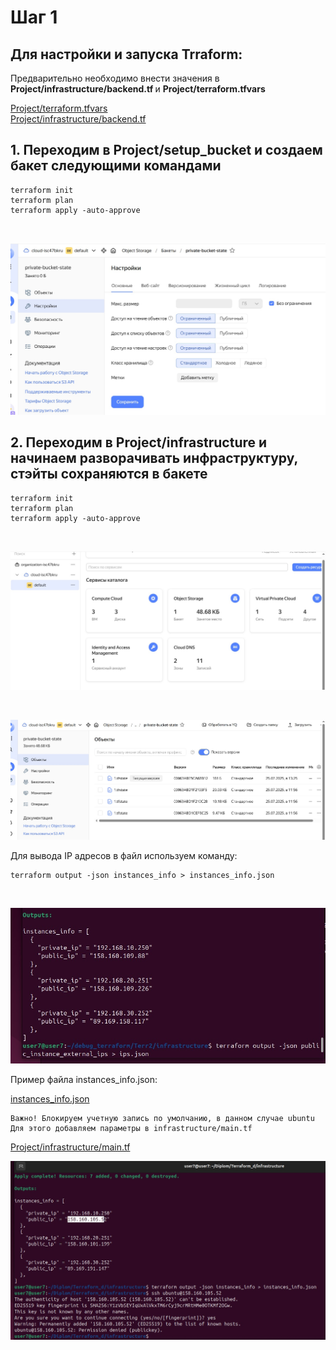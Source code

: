 # Шаг 1
## Для настройки и запуска Trraform:

Предварительно необходимо внести значения в <b> Project/infrastructure/backend.tf </b> и <b> Project/terraform.tfvars </b> <br>

[Project/terraform.tfvars](https://github.com/IvanChet-4/DevOps_D/blob/main/Terraform/terraform.tvars) <br>
[Project/infrastructure/backend.tf](https://github.com/IvanChet-4/DevOps_D/blob/main/Terraform/Project/infrastructure/backend.tf) <br>

## 1.  Переходим в Project/setup_bucket и создаем бакет следующими командами

```
terraform init
terraform plan
terraform apply -auto-approve
```
<br>

![Создание бакета с правами](https://github.com/IvanChet-4/DevOps_D/blob/main/images/terraform/1-1.jpg)

## 2.  Переходим в Project/infrastructure и начинаем разворачивать инфраструктуру, стэйты сохраняются в бакете

```
terraform init
terraform plan 
terraform apply -auto-approve
```
<br>

![Результат разворачивания ВМ, сетей](https://github.com/IvanChet-4/DevOps_D/blob/main/images/terraform/1-2.jpg)

<br>

![Сохранение стэйтов в ранее созданом бакете](https://github.com/IvanChet-4/DevOps_D/blob/main/images/terraform/1-3.jpg)

Для вывода IP адресов в файл используем команду: <br>

```
terraform output -json instances_info > instances_info.json
```

<br>

![Вывод IP адресов для дальнейшей настройки](https://github.com/IvanChet-4/DevOps_D/blob/main/images/terraform/1-4.jpg)

Пример файла instances_info.json:  <br>

[instances_info.json](https://github.com/IvanChet-4/DevOps_D/blob/main/Terraform/instances_info.json)  <br>

```
Важно! Блокируем учетную запись по умолчанию, в данном случае ubuntu
Для этого добавляем параметры в infrastructure/main.tf
```
[Project/infrastructure/main.tf](https://github.com/IvanChet-4/DevOps_D/blob/main/Terraform/Project/infrastructure/main.tf)   <br>

![Результат выполнения](https://github.com/IvanChet-4/DevOps_D/blob/main/images/terraform/1-5.jpg)
